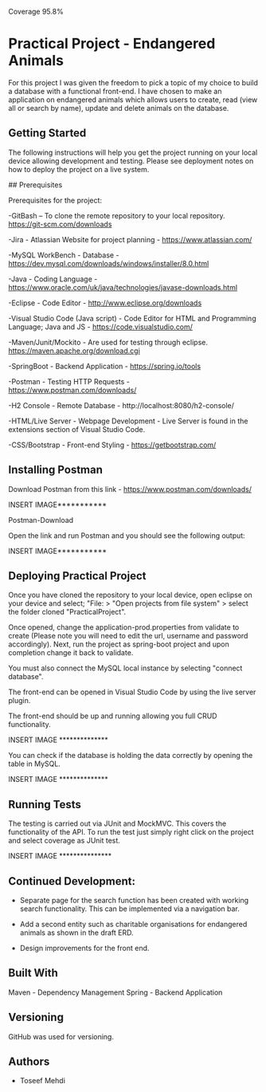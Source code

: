 Coverage 95.8%

# Practical Project - Endangered Animals

For this project I was given the freedom to pick a topic of my choice to build a database with a functional front-end. I have chosen to make an application on endangered animals which allows users to create, read (view all or search by name), update and delete animals on the database. 

## Getting Started 

The following instructions will help you get the project running on your local device allowing development and testing. Please see deployment notes on how to deploy the project on a live system. 

## Prerequisites 

Prerequisites for the project: 

-GitBash – To clone the remote repository to your local repository. https://git-scm.com/downloads

-Jira - Atlassian Website for project planning - https://www.atlassian.com/

-MySQL WorkBench - Database - https://dev.mysql.com/downloads/windows/installer/8.0.html

-Java - Coding Language - https://www.oracle.com/uk/java/technologies/javase-downloads.html

-Eclipse - Code Editor - http://www.eclipse.org/downloads

-Visual Studio Code (Java script) - Code Editor for HTML and Programming Language; Java and JS - https://code.visualstudio.com/

-Maven/Junit/Mockito - Are used for testing through eclipse. https://maven.apache.org/download.cgi

-SpringBoot - Backend Application - https://spring.io/tools

-Postman - Testing HTTP Requests - https://www.postman.com/downloads/

-H2 Console - Remote Database - http://localhost:8080/h2-console/

-HTML/Live Server - Webpage Development - Live Server is found in the extensions section of Visual Studio Code.

-CSS/Bootstrap - Front-end Styling - https://getbootstrap.com/


## Installing Postman
Download Postman from this link - https://www.postman.com/downloads/

INSERT IMAGE***********

Postman-Download

Open the link and run Postman and you should see the following output:

INSERT IMAGE***********


## Deploying Practical Project 

Once you have cloned the repository to your local device, open eclipse on your device and select; "File: > "Open projects from file system" > select the folder cloned "PracticalProject".

Once opened, change the application-prod.properties from validate to create (Please note you will need to edit the url, username and password accordingly). Next, run the project as spring-boot project and upon completion change it back to validate.

You must also connect the MySQL local instance by selecting "connect database". 

The front-end can be opened in Visual Studio Code by using the live server plugin.

The front-end should be up and running allowing you full CRUD functionality. 

INSERT IMAGE **************

You can check if the database is holding the data correctly by opening the table in MySQL. 

INSERT IMAGE **************


## Running Tests

The testing is carried out via JUnit and MockMVC. This covers the functionality of the API. To run the test just simply right click on the project and select coverage as JUnit test.

INSERT IMAGE ***************

## Continued Development:
- Separate page for the search function has been created with working search functionality. This can be implemented	 via a navigation bar. 

- Add a second entity such as charitable organisations for endangered animals as shown in the draft ERD. 

- Design improvements for the front end. 

## Built With

Maven - Dependency Management
Spring - Backend Application

## Versioning 

GitHub was used for versioning.

## Authors

- Toseef Mehdi 










